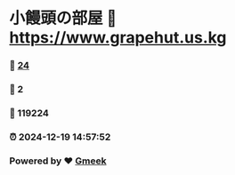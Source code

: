 # 小饅頭の部屋 :link: https://www.grapehut.us.kg 
### :page_facing_up: [24](https://www.grapehut.us.kg/tag.html) 
### :speech_balloon: 2 
### :hibiscus: 119224 
### :alarm_clock: 2024-12-19 14:57:52 
### Powered by :heart: [Gmeek](https://github.com/Meekdai/Gmeek)

